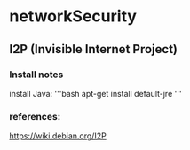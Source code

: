 # networkSecurity

## I2P (Invisible Internet Project)
### Install notes
install Java:
'''bash
apt-get install default-jre
'''
### references:
https://wiki.debian.org/I2P
